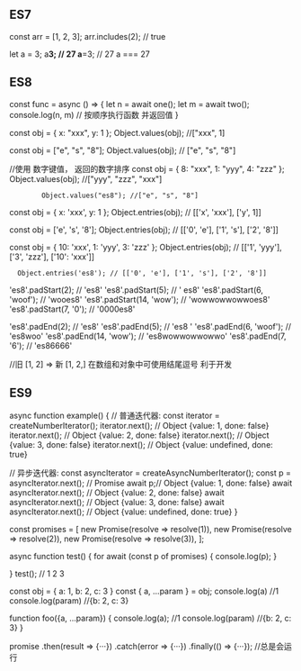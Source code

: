## ES7
const arr = [1, 2, 3];
  arr.includes(2); // true

  let a = 3;
      a**3;  // 27
      a**=3; // 27  a === 27

## ES8
const func = async () => {
    let n = await one(); 
    let m = await two(); 
    console.log(n, m) // 按顺序执行函数 并返回值
}
      
const obj = { x: "xxx", y: 1 };
      Object.values(obj); //["xxx", 1]
      
const obj = ["e", "s", "8"];
      Object.values(obj); // ["e", "s", "8"]

//使用 数字键值， 返回的数字排序
const obj = { 8: "xxx", 1: "yyy", 4: "zzz" };
			Object.values(obj); //["yyy", "zzz", "xxx"]
			
			Object.values("es8"); //["e", "s", "8"]

const obj = { x: 'xxx', y: 1 };
      Object.entries(obj); // [['x', 'xxx'], ['y', 1]]

const obj = ['e', 's', '8'];
      Object.entries(obj); // [['0', 'e'], ['1', 's'], ['2', '8']]

const obj = { 10: 'xxx', 1: 'yyy', 3: 'zzz' };
      Object.entries(obj); // [['1', 'yyy'], ['3', 'zzz'], ['10': 'xxx']]

      Object.entries('es8'); // [['0', 'e'], ['1', 's'], ['2', '8']]

'es8'.padStart(2);          // 'es8'
'es8'.padStart(5);          // '  es8'
'es8'.padStart(6, 'woof');  // 'wooes8'
'es8'.padStart(14, 'wow');  // 'wowwowwowwoes8'
'es8'.padStart(7, '0');     // '0000es8'

'es8'.padEnd(2);            // 'es8'
'es8'.padEnd(5);            // 'es8  '
'es8'.padEnd(6, 'woof');    // 'es8woo'
'es8'.padEnd(14, 'wow');    // 'es8wowwowwowwo'
'es8'.padEnd(7, '6');       // 'es86666'

//旧 [1, 2] => 新 [1, 2,] 在数组和对象中可使用结尾逗号  利于开发

## ES9
async function example() {
  // 普通迭代器:
  const iterator = createNumberIterator();
  iterator.next(); // Object {value: 1, done: false}
  iterator.next(); // Object {value: 2, done: false}
  iterator.next(); // Object {value: 3, done: false}
  iterator.next(); // Object {value: undefined, done: true}

  // 异步迭代器:
  const asyncIterator = createAsyncNumberIterator();
  const p = asyncIterator.next(); // Promise
  await p;// Object {value: 1, done: false}
  await asyncIterator.next(); // Object {value: 2, done: false}
  await asyncIterator.next(); // Object {value: 3, done: false}
  await asyncIterator.next(); // Object {value: undefined, done: true}
}

const promises = [
    new Promise(resolve => resolve(1)),
    new Promise(resolve => resolve(2)),
    new Promise(resolve => resolve(3)),
];

async function test() {
    for await (const p of promises) {
        console.log(p); 
    }
		
}
test(); // 1  2  3

const obj = {
  a: 1,
  b: 2,
  c: 3
}
const { a, ...param } = obj;
  console.log(a)     //1
  console.log(param) //{b: 2, c: 3}

function foo({a, ...param}) {
  console.log(a);    //1
  console.log(param) //{b: 2, c: 3}
}


promise
  .then(result => {···})
  .catch(error => {···})
  .finally(() => {···});   //总是会运行
	
	

